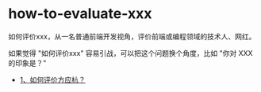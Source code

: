 # how-to-evaluate-xxx

如何评价xxx，从一名普通前端开发视角，评价前端或编程领域的技术人、网红。

如果觉得 "如何评价xxx" 容易引战，可以把这个问题换个角度，比如 "你对 XXX 的印象是？"

- [1、如何评价方应杭？](https://github.com/zuoxiaobai/how-to-evaluate-xxx/issues/4)
